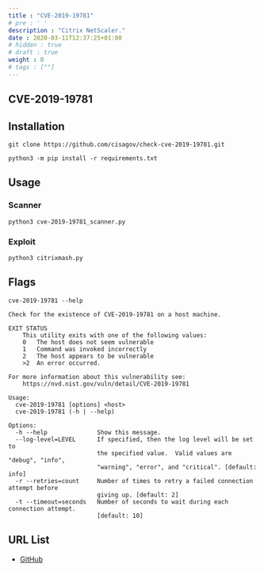 ```yaml
---
title : "CVE-2019-19781"
# pre : ' '
description : "Citrix NetScaler."
date : 2020-03-11T12:37:25+01:00
# hidden : true
# draft : true
weight : 0
# tags : [""]
---
```


## CVE-2019-19781

## Installation

```plain
git clone https://github.com/cisagov/check-cve-2019-19781.git
```

```plain
python3 -m pip install -r requirements.txt
```

## Usage

### Scanner

```plain
python3 cve-2019-19781_scanner.py
```

### Exploit

```plain
python3 citrixmash.py
```

## Flags

```plain
cve-2019-19781 --help

Check for the existence of CVE-2019-19781 on a host machine.

EXIT STATUS
    This utility exits with one of the following values:
    0   The host does not seem vulnerable
    1   Command was invoked incorrectly
    2   The host appears to be vulnerable
    >2  An error occurred.

For more information about this vulnerability see:
    https://nvd.nist.gov/vuln/detail/CVE-2019-19781

Usage:
  cve-2019-19781 [options] <host>
  cve-2019-19781 (-h | --help)

Options:
  -h --help              Show this message.
  --log-level=LEVEL      If specified, then the log level will be set to
                         the specified value.  Valid values are "debug", "info",
                         "warning", "error", and "critical". [default: info]
  -r --retries=count     Number of times to retry a failed connection attempt before
                         giving up. [default: 2]
  -t --timeout=seconds   Number of seconds to wait during each connection attempt.
                         [default: 10]
```

## URL List

- [GitHub](https://github.com/cisagov/check-cve-2019-19781)
